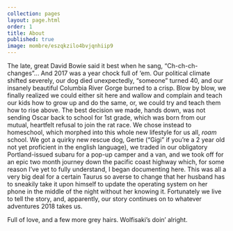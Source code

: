 ```yaml
---
collection: pages
layout: page.html
order: 1
title: About
published: true
image: mombre/eszqkzilo4bvjqnhiip9
---
```

The late, great David Bowie said it best when he sang, “Ch-ch-ch-changes”... And 2017 was a year chock full of ‘em. Our political climate shifted severely, our dog died unexpectedly, “someone” turned 40, and our insanely beautiful Columbia River Gorge burned to a crisp. Blow by blow, we finally realized we could either sit here and wallow and complain and teach our kids how to grow up and do the same, or, we could try and teach them how to rise above. The best decision we made, hands down, was not sending Oscar back to school for 1st grade, which was born from our mutual, heartfelt refusal to join the rat race. We chose instead to homeschool, which morphed into this whole new lifestyle for us all, _roam_ school. We got a quirky new rescue dog, Gertie (“Gigi” if you’re a 2 year old not yet proficient in the english language), we traded in our obligatory Portland-issued subaru for a pop-up camper and a van, and we took off for an epic two month journey down the pacific coast highway which, for some reason I’ve yet to fully understand, I began documenting here. This was all a very big deal for a certain Taurus so averse to change that her husband has to sneakily take it upon himself to update the operating system on her phone in the middle of the night without her knowing it. Fortunately we live to tell the story, and, apparently, our story continues on to whatever adventures 2018 takes us. 

Full of love, and a few more grey hairs. 
Wolfisaki’s doin’ alright.


